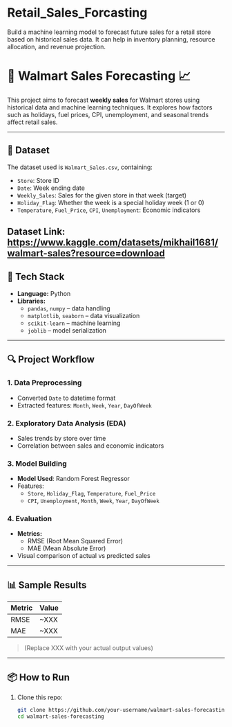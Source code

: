 # Retail_Sales_Forcasting
Build a machine learning model to forecast future sales for a retail store based on historical sales data. It can help in inventory planning, resource allocation, and revenue projection.

# 🛒 Walmart Sales Forecasting 📈

This project aims to forecast **weekly sales** for Walmart stores using historical data and machine learning techniques. It explores how factors such as holidays, fuel prices, CPI, unemployment, and seasonal trends affect retail sales.

---

## 📂 Dataset

The dataset used is `Walmart_Sales.csv`, containing:

- `Store`: Store ID
- `Date`: Week ending date
- `Weekly_Sales`: Sales for the given store in that week (target)
- `Holiday_Flag`: Whether the week is a special holiday week (1 or 0)
- `Temperature`, `Fuel_Price`, `CPI`, `Unemployment`: Economic indicators

Dataset Link: https://www.kaggle.com/datasets/mikhail1681/walmart-sales?resource=download
---

## 🧠 Tech Stack

- **Language:** Python
- **Libraries:**
  - `pandas`, `numpy` – data handling
  - `matplotlib`, `seaborn` – data visualization
  - `scikit-learn` – machine learning
  - `joblib` – model serialization

---

## 🔍 Project Workflow

### 1. Data Preprocessing
- Converted `Date` to datetime format
- Extracted features: `Month`, `Week`, `Year`, `DayOfWeek`

### 2. Exploratory Data Analysis (EDA)
- Sales trends by store over time
- Correlation between sales and economic indicators

### 3. Model Building
- **Model Used**: Random Forest Regressor
- Features:
  - `Store`, `Holiday_Flag`, `Temperature`, `Fuel_Price`
  - `CPI`, `Unemployment`, `Month`, `Week`, `Year`, `DayOfWeek`

### 4. Evaluation
- **Metrics:**
  - RMSE (Root Mean Squared Error)
  - MAE (Mean Absolute Error)
- Visual comparison of actual vs predicted sales

---

## 📊 Sample Results

| Metric | Value |
|--------|-------|
| RMSE   | ~XXX  |
| MAE    | ~XXX  |

> (Replace XXX with your actual output values)

---

## 📦 How to Run

1. Clone this repo:
   ```bash
   git clone https://github.com/your-username/walmart-sales-forecasting.git
   cd walmart-sales-forecasting
